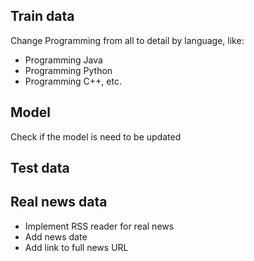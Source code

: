 ## **Train data**

Change Programming from all to detail by language, like: 
* Programming Java
* Programming Python
* Programming C++, etc.

## **Model**

Check if the model is need to be updated

## **Test data**


## **Real news data**

* Implement RSS reader for real news
* Add news date
* Add link to full news URL

